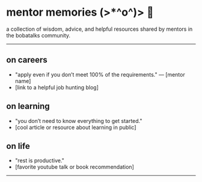 # mentor memories (>*^o^)> 🧋

a collection of wisdom, advice, and helpful resources shared by mentors in the bobatalks community.

---

## on careers
- "apply even if you don’t meet 100% of the requirements." — [mentor name]  
- [link to a helpful job hunting blog]  

## on learning
- "you don’t need to know everything to get started."  
- [cool article or resource about learning in public]  

## on life
- "rest is productive."  
- [favorite youtube talk or book recommendation]  

---
